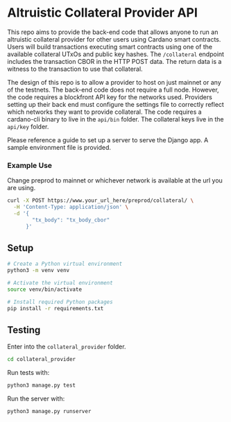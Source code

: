 # Altruistic Collateral Provider API

This repo aims to provide the back-end code that allows anyone to run an altruistic collateral provider for other users using Cardano smart contracts. Users will build transactions executing smart contracts using one of the available collateral UTxOs and public key hashes. The `/collateral` endpoint includes the transaction CBOR in the HTTP POST data. The return data is a witness to the transaction to use that collateral.

The design of this repo is to allow a provider to host on just mainnet or any of the testnets. The back-end code does not require a full node. However, the code requires a blockfront API key for the networks used. Providers setting up their back end must configure the settings file to correctly reflect which networks they want to provide collateral. The code requires a cardano-cli binary to live in the `api/bin` folder. The collateral keys live in the `api/key` folder.

Please reference a guide to set up a server to serve the Django app. A sample environment file is provided.

### Example Use

Change preprod to mainnet or whichever network is available at the url you are using.

```bash
curl -X POST https://www.your_url_here/preprod/collateral/ \
  -H 'Content-Type: application/json' \
  -d '{
        "tx_body": "tx_body_cbor"
      }'
```

## Setup

```bash
# Create a Python virtual environment
python3 -m venv venv

# Activate the virtual environment
source venv/bin/activate

# Install required Python packages
pip install -r requirements.txt
```

## Testing

Enter into the `collateral_provider` folder.

```bash
cd collateral_provider
```

Run tests with:

```bash
python3 manage.py test
```

Run the server with:

```bash
python3 manage.py runserver
```
